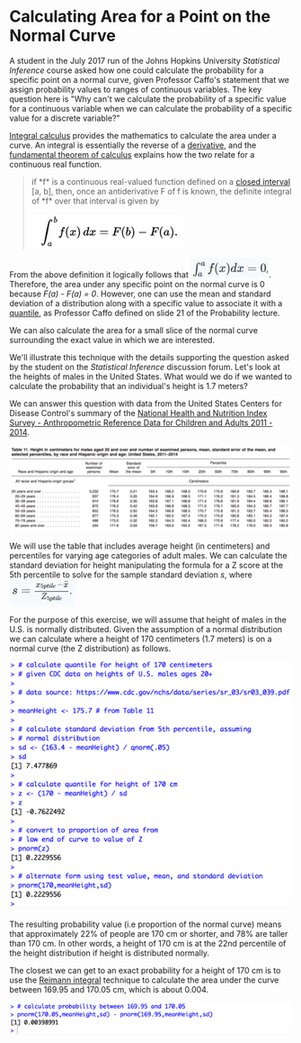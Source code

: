 # Calculating Area for a Point on the Normal Curve

A student in the July 2017 run of the Johns Hopkins University *Statistical Inference* course asked how one could calculate the probability for a specific point on a normal curve, given Professor Caffo's statement that we assign probability values to ranges of continuous variables. The key question here is "Why can't we calculate the probability of a specific value for a continuous variable when we can calculate the probability of a specific value for a discrete variable?"

[Integral calculus](https://en.wikipedia.org/wiki/Integral) provides the mathematics to calculate the area under a curve. An integral is essentially the reverse of a [derivative](https://en.wikipedia.org/wiki/Derivative), and the [fundamental theorem of calculus](https://en.wikipedia.org/wiki/Fundamental_theorem_of_calculus) explains how the two relate for a continuous real function.

<blockquote> if *f* is a continuous real-valued function  defined on a <a href="https://en.wikipedia.org/wiki/Interval_(mathematics)#Terminology">closed interval </a>[a, b], then, once an antiderivative F of f is known, the definite integral of *f* over that interval is given by<br><br>

 <img src='./images/statinf-areaOfPointOnNormalCurve04.png'>
 </blockquote>

From the above definition it logically follows that <img src='./images/statinf-areaOfPointOnNormalCurve000.png'>. Therefore, the area under any specific point on the normal curve is 0 because *F(a) - F(a) = 0*. However, one can use the mean and standard deviation of a distribution along with a specific value to associate it with a [quantile](https://en.wikipedia.org/wiki/Quantile), as Professor Caffo defined on slide 21 of the Probability lecture.

We can also calculate the area for a small slice of the normal curve surrounding the exact value in which we are interested.

We'll illustrate this technique with the details supporting the question asked by the student on the *Statistical Inference* discussion forum. Let's look at the heights of males in the United States. What would we do if we wanted to calculate the probability that an individual's height is 1.7 meters?

We can answer this question with data from the United States Centers for Disease Control's summary of the [National Health and Nutrition Index Survey - Anthropometric Reference Data for Children and Adults 2011 - 2014](http://bit.ly/2wa3d4E).

<img src='./images/statinf-areaOfPointOnNormalCurve01.png'>

We will use the table that includes average height (in centimeters) and percentiles for varying age categories of adult males. We can calculate the standard deviation for height manipulating the formula for a Z score at the 5th percentile to solve for the sample standard deviation *s*, where <img src='./images/statinf-areaOfPointOnNormalCurve00.png'>

For the purpose of this exercise, we will assume that height of males in the U.S. is normally distributed. Given the assumption of a normal distribution we can calculate where a height of 170 centimeters (1.7 meters) is on a normal curve (the Z distribution) as follows.

<img src='./images/statinf-areaOfPointOnNormalCurve02.png'>

The resulting probability value (i.e proportion of the normal curve) means that approximately 22% of people are 170 cm or shorter, and 78% are taller than 170 cm. In other words, a height of 170 cm is at the 22nd percentile of the height distribution if height is distributed normally.

The closest we can get to an exact probability for a height of 170 cm is to use the [Reimann integral](https://en.wikipedia.org/wiki/Riemann_integral) technique to calculate the area under the curve between 169.95 and 170.05 cm, which is about 0.004.

<img src='./images/statinf-areaOfPointOnNormalCurve03.png'>
